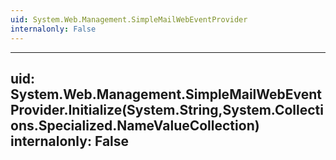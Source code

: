 ```yaml
---
uid: System.Web.Management.SimpleMailWebEventProvider
internalonly: False
---
```


---
uid: System.Web.Management.SimpleMailWebEventProvider.Initialize(System.String,System.Collections.Specialized.NameValueCollection)
internalonly: False
---

